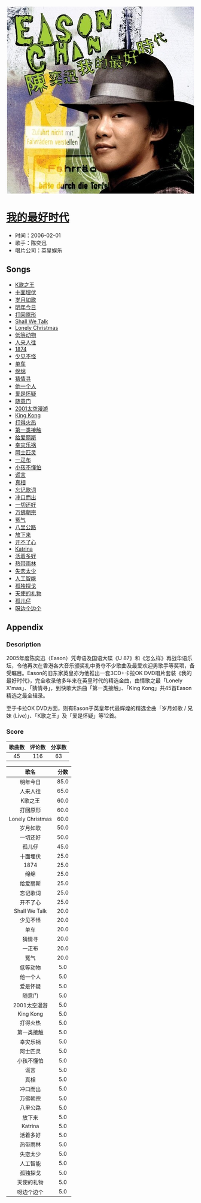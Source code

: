 <p align="center">
	<img src="imgs/我的最好时代.jpg" alt="album_img" />
</p>

# [我的最好时代](https://music.163.com/album?id=6462)

* 时间：2006-02-01
* 歌手：陈奕迅
* 唱片公司：英皇娱乐
## Songs

* [K歌之王](songs/k歌之王_65941/README.md)
* [十面埋伏](songs/十面埋伏_65944/README.md)
* [岁月如歌](songs/岁月如歌_65947/README.md)
* [明年今日](songs/明年今日_65952/README.md)
* [打回原形](songs/打回原形_65954/README.md)
* [Shall We Talk](songs/shall_we_talk_65958/README.md)
* [Lonely Christmas](songs/lonely_christmas_65961/README.md)
* [低等动物](songs/低等动物_65964/README.md)
* [人来人往](songs/人来人往_65967/README.md)
* [1874](songs/__65970/README.md)
* [少见不怪](songs/少见不怪_65973/README.md)
* [单车](songs/单车_65976/README.md)
* [绵绵](songs/绵绵_65979/README.md)
* [猜情寻](songs/猜情寻_65982/README.md)
* [他一个人](songs/他一个人_65986/README.md)
* [爱是怀疑](songs/爱是怀疑_65999/README.md)
* [随意门](songs/随意门_66003/README.md)
* [2001太空漫游](songs/_太空漫游_66005/README.md)
* [King Kong](songs/king_kong_66013/README.md)
* [打得火热](songs/打得火热_66015/README.md)
* [第一类接触](songs/第一类接触_66017/README.md)
* [给爱丽斯](songs/给爱丽斯_66020/README.md)
* [幸灾乐祸](songs/幸灾乐祸_66022/README.md)
* [阿士匹灵](songs/阿士匹灵_66025/README.md)
* [一疋布](songs/一疋布_66028/README.md)
* [小孩不懂怕](songs/小孩不懂怕_66032/README.md)
* [谎言](songs/谎言_66036/README.md)
* [真相](songs/真相_66040/README.md)
* [忘记歌词](songs/忘记歌词_66044/README.md)
* [冲口而出](songs/冲口而出_66049/README.md)
* [一切还好](songs/一切还好_66053/README.md)
* [万佛朝宗](songs/万佛朝宗_66056/README.md)
* [冤气](songs/冤气_66059/README.md)
* [八里公路](songs/八里公路_66062/README.md)
* [放下来](songs/放下来_66064/README.md)
* [开不了心](songs/开不了心_66067/README.md)
* [Katrina](songs/katrina_66070/README.md)
* [活着多好](songs/活着多好_66074/README.md)
* [热带雨林](songs/热带雨林_66078/README.md)
* [失恋太少](songs/失恋太少_66082/README.md)
* [人工智能](songs/人工智能_66085/README.md)
* [孤独探戈](songs/孤独探戈_66088/README.md)
* [天使的礼物](songs/天使的礼物_66091/README.md)
* [孤儿仔](songs/孤儿仔_66095/README.md)
* [呀边个边个](songs/呀边个边个_66099/README.md)
## Appendix

### Description

2005年度陈奕迅（Eason）凭粤语及国语大碟《U 87》和《怎么样》再战华语乐坛，令他再次在香港各大音乐颁奖礼中勇夺不少歌曲及最爱欢迎男歌手等奖项，备受瞩目。Eason的旧东家英皇亦为他推出一套3CD+卡拉OK DVD唱片套装《我的最好时代》，完全收录他多年来在英皇时代的精选金曲，由情歌之最「Lonely X'mas」、「猜情寻」，到快歌大热曲「第一类接触」、「King Kong」共45首Eason精选之最全辑录。

至于卡拉OK DVD方面，则有Eason于英皇年代最辉煌的精选金曲「岁月如歌 / 兄妹 (Live)」、「K歌之王」及「爱是怀疑」等12首。

### Score

|歌曲数|评论数|分享数|
|:---:|:---:|:---:|
|45|116|63|

|歌名|分数|
|:---:|:---:|
|明年今日|85.0
|人来人往|65.0
|K歌之王|60.0
|打回原形|60.0
|Lonely Christmas|60.0
|岁月如歌|50.0
|一切还好|50.0
|孤儿仔|45.0
|十面埋伏|25.0
|1874|25.0
|绵绵|25.0
|给爱丽斯|25.0
|忘记歌词|25.0
|开不了心|25.0
|Shall We Talk|20.0
|少见不怪|20.0
|单车|20.0
|猜情寻|20.0
|一疋布|20.0
|冤气|20.0
|低等动物|5.0
|他一个人|5.0
|爱是怀疑|5.0
|随意门|5.0
|2001太空漫游|5.0
|King Kong|5.0
|打得火热|5.0
|第一类接触|5.0
|幸灾乐祸|5.0
|阿士匹灵|5.0
|小孩不懂怕|5.0
|谎言|5.0
|真相|5.0
|冲口而出|5.0
|万佛朝宗|5.0
|八里公路|5.0
|放下来|5.0
|Katrina|5.0
|活着多好|5.0
|热带雨林|5.0
|失恋太少|5.0
|人工智能|5.0
|孤独探戈|5.0
|天使的礼物|5.0
|呀边个边个|5.0
